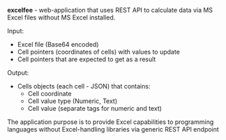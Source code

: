 **excelfee** - web-application that uses REST API to calculate data via MS Excel files without MS Excel installed.

Input: 
* Excel file (Base64 encoded) 
* Cell pointers (coordinates of cells) with values to update
* Cell pointers that are expected to get as a result

Output: 
* Cells objects (each cell - JSON) that contains:
    * Cell coordinate
    * Cell value type (Numeric, Text)
    * Cell value (separate tags for numeric and text)
    
The application purpose is to provide Excel capabilities to programming languages without Excel-handling libraries via generic REST API endpoint